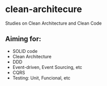 # clean-architecure
Studies on Clean Architecture and Clean Code

## Aiming for:
- SOLID code
- Clean Architecture
- DDD
- Event-driven, Event Sourcing, etc
- CQRS
- Testing: Unit, Funcional, etc

